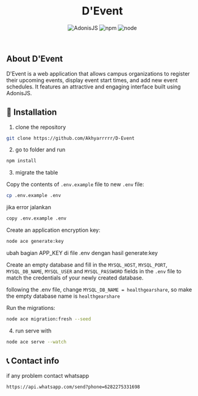 <br>
<h1 align="center">D'Event</h1>
<p align="center"> 
  <img src="https://img.shields.io/badge/AdonisJS-^v6.9.0-green" alt="AdonisJS">
  <img src="https://img.shields.io/badge/npm-v9.8.1-red" alt="npm">
  <img src="https://img.shields.io/badge/node-v21.6.2-blue" alt="node">
</p>
<br>

## About D'Event

<p>D'Event is a web application that allows campus organizations to register their upcoming events, display event start times, and add new event schedules. It features an attractive and engaging interface built using AdonisJS.</p>

## 🚀 Installation

1. clone the repository

```bash
git clone https://github.com/Akhyarrrrr/D-Event
```

2. go to folder and run

```bash
npm install
```

3. migrate the table

Copy the contents of `.env.example` file to new `.env` file:

```sh
cp .env.example .env
```

jika error jalankan

```sh
copy .env.example .env
```

Create an application encryption key:

```sh
node ace generate:key
```

ubah bagian APP_KEY di file .env dengan hasil generate:key

Create an empty database and fill in the `MYSQL_HOST`, `MYSQL_PORT`, `MYSQL_DB_NAME`, `MYSQL_USER` and `MYSQL_PASSWORD` fields in the `.env` file to match the credentials of your newly created database.

following the .env file, change `MYSQL_DB_NAME = healthgearshare`, so make the empty database name is `healthgearshare`

Run the migrations:

```sh
node ace migration:fresh --seed
```

4. run serve with

```bash
node ace serve --watch
```

## 📞 Contact info

if any problem contact whatsapp

```bash
https://api.whatsapp.com/send?phone=6282275331698
```
